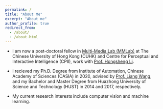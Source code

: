 ```yaml
---
permalink: /
title: "About Me"
excerpt: "About me"
author_profile: true
redirect_from: 
  - /about/
  - /about.html
---
```


*  I am now a post-doctoral fellow in [Multi-Media Lab (MMLab)](http://mmlab.ie.cuhk.edu.hk/) at The Chinese University of Hong Kong (CUHK) and Centre for Perceptual and Interactive Intelligence (CPII), work with [Prof. Hongsheng Li](https://scholar.google.com/citations?user=BN2Ze-QAAAAJ&hl=zh-TW&oi=ao). 

*  I recieved my Ph.D. Degree from Institute of Automation, Chinese Academy of Sciences (CASIA) in 2020, advised by [Prof. Liang Wang](http://www.ia.cas.cn/sourcedb_ia_cas/cn/iaexpert/201010/t20101013_2986122.html), and my Bachelor and Master Degree from Huazhong University of Science and Technology (HUST) in 2014 and 2017, respectively. 

*  My current research interests include computer vision and machine learning.


